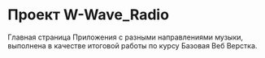 <h1>Проект W-Wave_Radio</h1> 
<p>Главная страница Приложения с разными направлениями музыки, выполнена в качестве итоговой работы по курсу Базовая Веб Верстка.</p>
